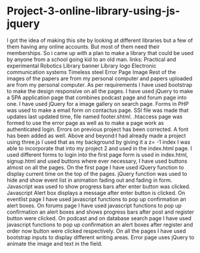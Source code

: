 # Project-3-online-library-using-js-jquery
I got the idea of making this site by looking at different libraries but a few of them having any online accounts. 
But most of them need their memberships. 
So i came up with a plan to make a library that could be used by anyone from a school going kid to an old man. links:
Practical and experimental Robotics
Library banner
Library logo
Electronic communication systems
Timeless steel
Error Page Image
Rest of the images of the papers are from my personal computer and papers uploaded are from my personal computer. 
As per requirements I have used bootstrap to make the design responsive on all the pages. 
I have used jQuery to make a SPA application page that combines podcast page and forum page into one. 
I have used jQuery for a image gallery on search page. Forms in PHP was used to make a email form on contactus page. 
SSI file was made that updates last updated time, file named footer.shtml. 
.htaccess page was formed to use the error page as well as to make a page work as authenticated login. 
Errors on previous project has been corrected. A font has been added as well. 
Above and beyond:I had already made a project using three.js 
I used that as my background by giving it a z= -1 index I was able to incorporate that into my project 2 and used in the index.html page. 
I used different forms to login into the first page form is used in index.html, signup.html and used buttons where ever necessary, 
I have used buttons almost on all the pages. On the first page I have used iQuery function to display current time on the top of the pages.
jQuery function was used to hide and show event list in animation fading out and fading in form. 
Javascript was used to show progress bars after enter button was clicked. 
Javascript Alert box displays a message after enter button is clicked. On eventlist page 
I have used javascript functions to pop up confirmation an alert boxes.
On forums page I have used javascript functions to pop up confirmation an alert boxes and shows progress bars 
after post and register button were clicked.
On podcast and on database search page I have used javascript functions to pop up confirmation an alert boxes 
after register and order now button were clicked respectively. On all the pages 
I have used bootstrap inputs to display different writing areas.
Error page uses jQuery to animate the image and text in the field.
